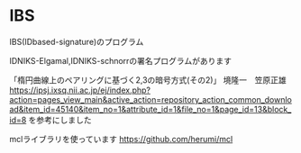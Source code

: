 # IBS
IBS(IDbased-signature)のプログラム

IDNIKS-Elgamal,IDNIKS-schnorrの署名プログラムがあります

「楕円曲線上のペアリングに基づく2,3の暗号方式(その2)」 境隆一　笠原正雄
https://ipsj.ixsq.nii.ac.jp/ej/index.php?action=pages_view_main&active_action=repository_action_common_download&item_id=45140&item_no=1&attribute_id=1&file_no=1&page_id=13&block_id=8
を参考にしました

mclライブラリを使っています
https://github.com/herumi/mcl